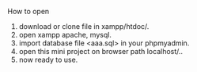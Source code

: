 How to open
1. download or clone file in xampp/htdoc/<your-project>.
2. open xampp apache, mysql.
3. import database file <aaa.sql> in your phpmyadmin.
4. open this mini project on browser path localhost/<project-name>..
5. now ready to use.
